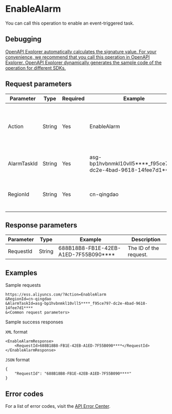 # EnableAlarm

You can call this operation to enable an event-triggered task.

## Debugging

[OpenAPI Explorer automatically calculates the signature value. For your convenience, we recommend that you call this operation in OpenAPI Explorer. OpenAPI Explorer dynamically generates the sample code of the operation for different SDKs.](https://api.aliyun.com/#product=Ess&api=EnableAlarm&type=RPC&version=2014-08-28)

## Request parameters

|Parameter|Type|Required|Example|Description|
|---------|----|--------|-------|-----------|
|Action|String|Yes|EnableAlarm|The operation that you want to perform. Set the value to EnableAlarm. |
|AlarmTaskId|String|Yes|asg-bp1hvbnmkl10vll5\*\*\*\*\_f95ce797-dc2e-4bad-9618-14fee7d1\*\*\*\*|The ID of the event-triggered task. |
|RegionId|String|Yes|cn-qingdao|The region ID of the event-triggered task. |

## Response parameters

|Parameter|Type|Example|Description|
|---------|----|-------|-----------|
|RequestId|String|688B18B8-FB1E-42EB-A1ED-7F55B090\*\*\*\*|The ID of the request. |

## Examples

Sample requests

```
https://ess.aliyuncs.com/?Action=EnableAlarm
&RegionId=cn-qingdao
&AlarmTaskId=asg-bp1hvbnmkl10vll5****_f95ce797-dc2e-4bad-9618-14fee7d1****
&<Common request parameters>
```

Sample success responses

`XML` format

```
<EnableAlarmResponse>
    <RequestId>688B18B8-FB1E-42EB-A1ED-7F55B090****</RequestId>
</EnableAlarmResponse>
```

`JSON` format

```
{
	"RequestId": "688B18B8-FB1E-42EB-A1ED-7F55B090****"
}
```

## Error codes

For a list of error codes, visit the [API Error Center](https://error-center.alibabacloud.com/status/product/Ess).

